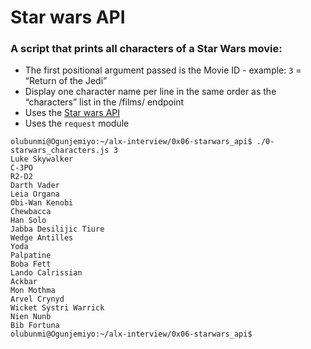 # Star wars API

### A script that prints all characters of a Star Wars movie:

- The first positional argument passed is the Movie ID - example: `3` = “Return of the Jedi”
- Display one character name per line in the same order as the “characters” list in the /films/ endpoint
- Uses the [Star wars API]('https://swapi-api.alx-tools.com/')
- Uses the `request` module

```
olubunmi@Ogunjemiyo:~/alx-interview/0x06-starwars_api$ ./0-starwars_characters.js 3
Luke Skywalker
C-3PO
R2-D2
Darth Vader
Leia Organa
Obi-Wan Kenobi
Chewbacca
Han Solo
Jabba Desilijic Tiure
Wedge Antilles
Yoda
Palpatine
Boba Fett
Lando Calrissian
Ackbar
Mon Mothma
Arvel Crynyd
Wicket Systri Warrick
Nien Nunb
Bib Fortuna
olubunmi@Ogunjemiyo:~/alx-interview/0x06-starwars_api$
```
